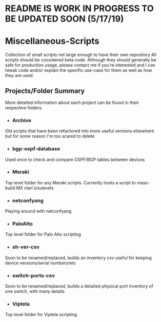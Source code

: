 # README IS WORK IN PROGRESS TO BE UPDATED SOON (5/17/19)

# Miscellaneous-Scripts
Collection of small scripts not large enough to have their own repository
All scripts should be considered beta code. Although they should generally be safe for production usage, please contact me if you're interested and I can tweak code and/or explain the specific use-case for them as well as how they are used.


## Projects/Folder Summary
More detailed information about each project can be found in their respective folders.
 - ### Archive
 Old scripts that have been refactored into more useful versions elsewhere but for some reason I'm too scared to delete
 - ### bgp-ospf-database
 Used once to check and compare OSPF/BGP tables between devices
 - ### Meraki
 Top level folder for any Meraki scripts. Currently hosts a script to mass-build MX vlan's/subnets
 - ### netconfyang
 Playing around with netconfyang
 - ### PaloAlto
 Top level folder for Palo Alto scripting
 - ### sh-ver-csv
 Soon to be renamed/replaced, builds an inventory csv useful for keeping device versions/serial numbers/etc
 - ### switch-ports-csv
 Soon to be renamed/replaced, builds a detailed physical port inventory of one switch, with many details
 - ### Viptela
 Top level folder for Viptela scripting
